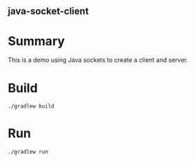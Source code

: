 java-socket-client
------------------

# Summary

This is a demo using Java sockets to create a client and server.

# Build

```
./gradlew build
```

# Run

```
./gradlew run
```
